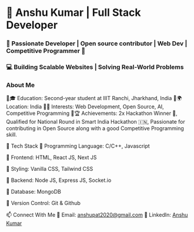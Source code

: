 # 🚀 Anshu Kumar | Full Stack Developer
### 🌌 Passionate Developer | Open source contributor | Web Dev | Competitive Programmer 🚀
### 💻 Building Scalable Websites | Solving Real-World Problems

### About Me
🔹🎓 Education: Second-year student at IIIT Ranchi, Jharkhand, India
🔹🌍 Location: India
🔹🎯 Interests: Web Development, Open Source, AI, Competitive Programming
🔹🏆 Achievements: 2x Hackathon Winner 🏅, Qualified for National Round in Smart India Hackathon 🇮🇳, Passionate for contributing in Open Source along with a good Competitive Programming skill.

🚀 Tech Stack
🔹 Programming Language: C/C++, Javascript

🔹 Frontend: HTML, React JS, Next JS

🔹 Styling: Vanilla CSS, Tailwind CSS

🔹 Backend: Node JS, Express JS, Socket.io

🔹 Database: MongoDB

🔹 Version Control: Git & Github

📫 Connect With Me
📩 Email: [anshupat2020@gmail.com](anshupat2020@gmail.com)
💼 LinkedIn: [Anshu Kumar](https://www.linkedin.com/in/anshu-kumar-2117b827b/)

<!--
**Anshukumar123975/Anshukumar123975** is a ✨ _special_ ✨ repository because its `README.md` (this file) appears on your GitHub profile.


